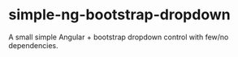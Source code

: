 # simple-ng-bootstrap-dropdown
A small simple Angular + bootstrap dropdown control with few/no dependencies.
